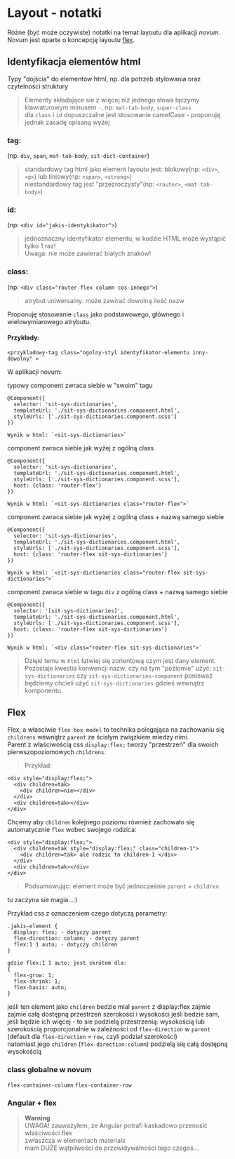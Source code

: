 # Layout - notatki

Różne (być może oczywiste) notatki na temat layoutu dla aplikacji *novum*.   
Novum jest oparte o koncepcję layoutu [flex](#flex).

## Identyfikacja elementów html

Typy "dojścia" do elementów html, np. dla potrzeb stylowania oraz czytelności struktury

> Elementy składające sie z więcej niż jednego słowa łączymy klawiaturowym minusem `-`, np: `mat-tab-body`, `super-class`  
> dla `class` i `id` dopuszczalne jest stosowanie camelCase - proponuję jednak zasadę opisaną wyżej


### tag: 
(np. `div`, `span`, `mat-tab-body`, `sit-dict-container`)
> standardowy tag html jako element layoutu jest: blokowy(np: `<div>`, `<p>`) lub liniowy(np: `<span>`, `<strong>`)  
> niestandardowy tag jest "przezroczysty"(np: `<router>`, `<mat-tab-body>`) 

### id: 
(np: `<div id="jakis-identykikator">`)

> jednoznaczny identyfikator elementu, w kodzie HTML może wystąpić tylko 1 raz!  
> Uwaga: nie może zawierać białych znaków!

### class: 
(np: `<div class="router-flex column cos-innego">`) 
> atrybut uniwersalny: może zawirać dowolną ilość nazw 

Proponuję stosowanie `class` jako podstawowego, głównego i wielowymiarowego atrybutu. 

#### Przykłady:

`<przykladowy-tag class="ogolny-styl identyfikator-elementu inny-dowolny" >`

W aplikacji novum:

typowy component zwraca siebie w "swoim" tagu
```
@Component({
  selector: 'sit-sys-dictionaries',
  templateUrl: './sit-sys-dictionaries.component.html',
  styleUrls: ['./sit-sys-dictionaries.component.scss']
})

Wynik w html: `<sit-sys-dictionaries>`
```

component zwraca siebie jak wyżej z ogólną class
```
@Component({
  selector: 'sit-sys-dictionaries',
  templateUrl: './sit-sys-dictionaries.component.html',
  styleUrls: ['./sit-sys-dictionaries.component.scss'],
  host: {class: 'router-flex'}
})

Wynik w html: `<sit-sys-dictionaries class="router-flex">`
```

component zwraca siebie jak wyżej z ogólną class + nazwą samego siebie
```
@Component({
  selector: 'sit-sys-dictionaries',
  templateUrl: './sit-sys-dictionaries.component.html',
  styleUrls: ['./sit-sys-dictionaries.component.scss'],
  host: {class: 'router-flex sit-sys-dictionaries'}
})

Wynik w html: `<sit-sys-dictionaries class="router-flex sit-sys-dictionaries">`
```

component zwraca siebie w tagu `div` z ogólną class + nazwą samego siebie
```
@Component({
  selector: '[sit-sys-dictionaries]',
  templateUrl: './sit-sys-dictionaries.component.html',
  styleUrls: ['./sit-sys-dictionaries.component.scss'],
  host: {class: 'router-flex sit-sys-dictionaries'}
})

Wynik w html: `<div class="router-flex sit-sys-dictionaries">`
```
> Dzięki temu w `html` łatwiej się zorientową czym jest dany element. Pozostaje kwestia konwencji nazw: czy na tym "poziomie" użyć: `sit-sys-dictionaries` czy `sit-sys-dictionaries-component` ponieważ będziemy chcieli użyć `sit-sys-dictionaries` gdzieś wewnątrz komponentu.


## Flex

Flex, a własciwie `flex box model` to technika polegająca na zachowaniu się `childrens` wewnątrz `parent` ze ścisłym związkiem miedzy nimi.  
Parent z właściwością css `display:flex;` tworzy "przestrzeń" dla swoich pierwszopoziomowych `childrens`. 

> Przykład:
```
<div style="display:flex;">
  <div children=tak>
    <div children=nie></div>
  </div>
  <div children=tak></div>
</div>
```
Chcemy aby `children` kolejnego poziomu również zachowało się automatycznie `flex` wobec swojego rodzica:

```
<div style="display:flex;">
  <div children=tak style="display:flex;" class="children-1">
    <div children=tak> ale rodzic to children-1 </div>
  </div>
  <div children=tak></div>
</div>
```

> Podsumowując: element może być jednocześnie `parent` + `children`

tu zaczyna sie magia...:)

Przykład css z oznaczeniem czego dotyczą parametry:
```
.jakis-element {
  display: flex; - dotyczy parent
  flex-direction: column; - dotyczy parent
  flex:1 1 auto; - dotyczy children
}

gdzie flex:1 1 auto; jest skrótem dla: 
{
  flex-grow: 1;
  flex-shrink: 1;
  flex-basis: auto;
}
```
jeśli ten element jako `children` bedzie mial `parent` z display:flex zajmie zajmie całą dostępną przestrzeń szerokości i wysokości jeśli bedzie sam,  jeśli będzie ich więcej - to sie podzielą przestrzenią: wysokością lub szerokością proporcjonalnie w zależności od `flex-direction` w `parent` 
(default dla `flex-direction` = `row`, czyli podział szerokości)  
natomiast jego `children` (`flex-direction:column`) podzielą się całą dostępną wysokością


### class globalne w novum

`flex-container-column`
`flex-container-row`

### Angular + flex

> **Warning**  
> UWAGA! zauważyłem, że Angular potrafi kaskadowo przenosić właściwości flex  
> zwłaszcza w elementach materials  
> mam DUŻE wątpliwości do przewidywalności tego czegoś...

